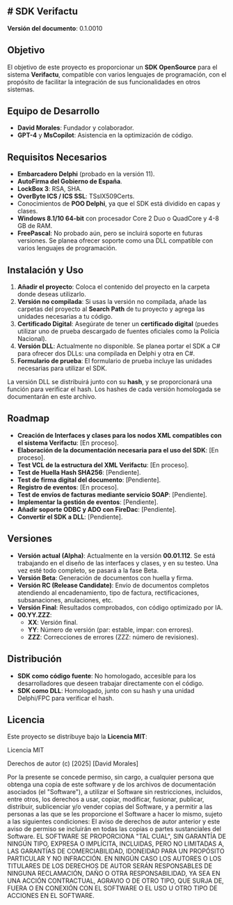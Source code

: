 ## # SDK Verifactu

**Versión del documento**: 0.1.0010

## Objetivo

El objetivo de este proyecto es proporcionar un **SDK OpenSource** para el sistema **Verifactu**, compatible con varios lenguajes de programación, con el propósito de facilitar la integración de sus funcionalidades en otros sistemas.

## Equipo de Desarrollo

- **David Morales**: Fundador y colaborador.
- **GPT-4** y **MsCopilot**: Asistencia en la optimización de código.

## Requisitos Necesarios

- **Embarcadero Delphi** (probado en la versión 11).
- **AutoFirma del Gobierno de España**.
- **LockBox 3**: RSA, SHA.
- **OverByte ICS / ICS SSL**: TSsIX509Certs.
- Conocimientos de **POO Delphi**, ya que el SDK está dividido en capas y clases.
- **Windows 8.1/10 64-bit** con procesador Core 2 Duo o QuadCore y 4-8 GB de RAM.
- **FreePascal**: No probado aún, pero se incluirá soporte en futuras versiones. Se planea ofrecer soporte como una DLL compatible con varios lenguajes de programación.

## Instalación y Uso

1. **Añadir el proyecto**: Coloca el contenido del proyecto en la carpeta donde deseas utilizarlo.
2. **Versión no compilada**: Si usas la versión no compilada, añade las carpetas del proyecto al **Search Path** de tu proyecto y agrega las unidades necesarias a tu código.
3. **Certificado Digital**: Asegúrate de tener un **certificado digital** (puedes utilizar uno de prueba descargado de fuentes oficiales como la Policía Nacional).
4. **Versión DLL**: Actualmente no disponible. Se planea portar el SDK a C# para ofrecer dos DLLs: una compilada en Delphi y otra en C#.
5. **Formulario de prueba**: El formulario de prueba incluye las unidades necesarias para utilizar el SDK.

La versión DLL se distribuirá junto con su **hash**, y se proporcionará una función para verificar el hash. Los hashes de cada versión homologada se documentarán en este archivo.

## Roadmap

- **Creación de Interfaces y clases para los nodos XML compatibles con el sistema Verifactu**: [En proceso].
- **Elaboración de la documentación necesaria para el uso del SDK**: [En proceso].
- **Test VCL de la estructura del XML Verifactu**: [En proceso].
- **Test de Huella Hash SHA256**: [Pendiente].
- **Test de firma digital del documento**: [Pendiente].
- **Registro de eventos**: [En proceso].
- **Test de envíos de facturas mediante servicio SOAP**: [Pendiente].
- **Implementar la gestión de eventos**: [Pendiente].
- **Añadir soporte ODBC y ADO con FireDac**: [Pendiente].
- **Convertir el SDK a DLL**: [Pendiente].

## Versiones

- **Versión actual (Alpha)**: Actualmente en la versión **00.01.112**. Se está trabajando en el diseño de las interfaces y clases, y en su testeo. Una vez esté todo completo, se pasará a la fase Beta.
- **Versión Beta**: Generación de documentos con huella y firma.
- **Versión RC (Release Candidate)**: Envío de documentos completos atendiendo al encadenamiento, tipo de factura, rectificaciones, subsanaciones, anulaciones, etc.
- **Versión Final**: Resultados comprobados, con código optimizado por IA.
- **00.YY.ZZZ**:
  - **XX**: Versión final.
  - **YY**: Número de versión (par: estable, impar: con errores).
  - **ZZZ**: Correcciones de errores (ZZZ: número de revisiones).

## Distribución

- **SDK como código fuente**: No homologado, accesible para los desarrolladores que deseen trabajar directamente con el código.
- **SDK como DLL**: Homologado, junto con su hash y una unidad Delphi/FPC para verificar el hash.

## Licencia

Este proyecto se distribuye bajo la **Licencia MIT**:

Licencia MIT

Derechos de autor (c) [2025] [David Morales]

Por la presente se concede permiso, sin cargo, a cualquier persona que obtenga una copia de este software y de los archivos de documentación asociados (el "Software"), a utilizar el Software sin restricciones, incluidos, entre otros, los derechos a usar, copiar, modificar, fusionar, publicar, distribuir, sublicenciar y/o vender copias del Software, y a permitir a las personas a las que se les proporcione el Software a hacer lo mismo, sujeto a las siguientes condiciones: El aviso de derechos de autor anterior y este aviso de permiso se incluirán en todas las copias o partes sustanciales del Software. EL SOFTWARE SE PROPORCIONA "TAL CUAL", SIN GARANTÍA DE NINGÚN TIPO, EXPRESA O IMPLÍCITA, INCLUIDAS, PERO NO LIMITADAS A, LAS GARANTÍAS DE COMERCIABILIDAD, IDONEIDAD PARA UN PROPÓSITO PARTICULAR Y NO INFRACCIÓN. EN NINGÚN CASO LOS AUTORES O LOS TITULARES DE LOS DERECHOS DE AUTOR SERÁN RESPONSABLES DE NINGUNA RECLAMACIÓN, DAÑO O OTRA RESPONSABILIDAD, YA SEA EN UNA ACCIÓN CONTRACTUAL, AGRAVIO O DE OTRO TIPO, QUE SURJA DE, FUERA O EN CONEXIÓN CON EL SOFTWARE O EL USO U OTRO TIPO DE ACCIONES EN EL SOFTWARE.
